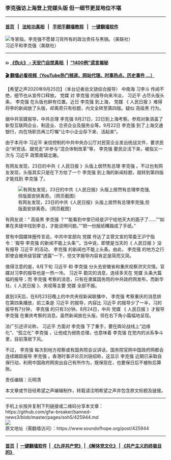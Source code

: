 ### 李克强访上海登上党媒头版 但一细节更显地位不堪
------------------------

#### [首页](https://github.com/gfw-breaker/banned-news3/blob/master/README.md) &nbsp;&nbsp;|&nbsp;&nbsp; [法轮功真相](https://github.com/begood0513/basic/blob/master/README.md)  &nbsp;&nbsp;|&nbsp;&nbsp; [手把手翻墙教程](https://github.com/gfw-breaker/guides/wiki)  &nbsp;&nbsp;|&nbsp;&nbsp; [一键翻墙软件](https://github.com/gfw-breaker/nogfw/blob/master/README.md)  



<div><img alt="专家指，李克强不愿替习背所有的政治责任与黑锅。（美联社）" src="https://img.soundofhope.org/2020-08/89-1597052190185.jpg"/>
<br/><figcaption class="caption">
 习近平和李克强（美联社）
</figcaption></div><hr/>

#### 💥 [《伪火》 - 天安门自焚真相 ](http://158.247.195.190:10000/videos/blog/weihuo.html)&nbsp; |&nbsp; [“1400例”谎言揭秘  ](http://158.247.195.190:10000/videos/blog/jiexi1400.html)

#### [ 🎬  翻墙必看视频（YouTube热门频道、网站代理、时事热点、历史事件 ...）](https://github.com/gfw-breaker/links/blob/master/banned.md)

<div><div class="Content__Wrapper sc-1bvya0-0 grZQxZ">
 <p class="meta-top">
  <span class="meta">
   【希望之声2020年9月25日】（本台记者岳文骁综合报导）
  </span>
  中南海
  <ok href="/term/300151">
   习李斗
  </ok>
  传闻不绝，细节也从宣传口释放。
  <ok href="/term/3819">
   党媒
  </ok>
  对
  <ok href="/term/1429">
   李克强
  </ok>
  的报导向来冷淡，
  <ok href="/term/1063">
   习近平
  </ok>
  占尽头版头条，
  <ok href="/term/1429">
   李克强
  </ok>
  在头版也鲜有位置。近日
  <ok href="/term/1429">
   李克强
  </ok>
  到上海，
  <ok href="/term/3819">
   党媒
  </ok>
  《
  <ok href="/term/2539">
   人民日报
  </ok>
  》难得将李的新闻放了头版，却离奇只有标题，内文全转至第四版。疑似
  <ok href="/term/37860">
   高级黑
  </ok>
  行为。
 </p>
 <p>
  据中共官媒报导，中共总理
  <ok href="/term/1429">
   李克强
  </ok>
  9月21日、22日到上海考察。参观对象涵盖了新型互联网企业、制造业、合资企业及服务业等。9月22日
  <ok href="/term/1429">
   李克强
  </ok>
  到了上海交通银行，向在场职员再三叮嘱“让中小企业存下来、活起来”。
 </p>
 <p>
  由于本月中
  <ok href="/term/1063">
   习近平
  </ok>
  亲信控制的中共中央办公厅对民营企业发出统战文件，要求民企“听党话、跟党走”并参与“混合体制改革”等，
  <ok href="/term/1429">
   李克强
  </ok>
  要民企活下来，被指又一次与
  <ok href="/term/1063">
   习近平
  </ok>
  政策南辕北辙。
 </p>
 <p>
  有网友发现，23日的中共《
  <ok href="/term/2539">
   人民日报
  </ok>
  》头版上居然有总理
  <ok href="/term/1429">
   李克强
  </ok>
  。不过也有网友发现，头版其实只是在下方给了一个
  <ok href="/term/1429">
   李克强
  </ok>
  到上海的新闻标题，就转到第四版才能找到
  <ok href="/term/1429">
   李克强
  </ok>
  了。
 </p>
 <figure class="OImage__StyledFigure-sc-1lfley0-0 hHSfVg">
  <img alt="有网友发现，23日的中共《人民日报》头版上居然有总理李克强,但版面安排离奇。（网页截图）" src="https://img.soundofhope.org/2020-09/eivvptxucaanzcj-1601090911086.jpg"/>
  <br/><figcaption>
   有网友发现，23日的中共《人民日报》头版上居然有总理李克强,但版面安排离奇。（网页截图）
  </figcaption>
 </figure>
 <p>
  有网友说：“
  <ok href="/term/37860">
   高级黑
  </ok>
  <ok href="/term/1429">
   李克强
  </ok>
  ？”“能看到中堂已经是沪宁给他天大的面子了……”“如果在夹缝中找到李总，才能说明问题。”“把一份报纸糟蹋成了手纸。”
 </p>
 <div class="AD_Embed__Wrap-sc-1xslmin-0 igMuqX module desktop">
  <div>
  </div>
 </div>
 <p>
  曾有中国媒体圈传言说，中共中宣部向
  <ok href="/term/3819">
   党媒
  </ok>
  传达了主管文宣的常委王沪宁指令：‘报导
  <ok href="/term/1429">
   李克强
  </ok>
  的新闻不能上头条’”。当中说，即使是当天的《
  <ok href="/term/2539">
   人民日报
  </ok>
  》没有报导
  <ok href="/term/1063">
   习近平
  </ok>
  的活动，
  <ok href="/term/1429">
   李克强
  </ok>
  的新闻也不能上头条。由此，
  <ok href="/term/1429">
   李克强
  </ok>
  的地方之行即使会被央级官媒“透露”一下，但文字报导内容肯定是简而又简。
 </p>
 <p>
  值得注意的是，8月下旬
  <ok href="/term/1063">
   习近平
  </ok>
  和
  <ok href="/term/1429">
   李克强
  </ok>
  分头去安徽省和重庆视察洪灾灾情。官媒对习李的报导也是一热一冷。
  <ok href="/term/1063">
   习近平
  </ok>
  勘灾的消息，连续多天在
  <ok href="/term/3819">
   党媒
  </ok>
  头条大篇幅的报导；而
  <ok href="/term/1429">
   李克强
  </ok>
  考察的消息，只有在隶属国务院的中共政府网发布，而新华社、《
  <ok href="/term/2539">
   人民日报
  </ok>
  》、央视等主要
  <ok href="/term/3819">
   党媒
  </ok>
  全部不报。
 </p>
 <p>
  直到3天后，在8月23日晚上的中共央视新闻联播中，
  <ok href="/term/1429">
   李克强
  </ok>
  考察重庆的消息排在第四条播放，前三条是
  <ok href="/term/1063">
   习近平
  </ok>
  的报导，内容比
  <ok href="/term/1063">
   习近平
  </ok>
  的报导少了一半，习的报导有7分钟，
  <ok href="/term/1429">
   李克强
  </ok>
  的只有3分钟。8月24日，中共
  <ok href="/term/3819">
   党媒
  </ok>
  《
  <ok href="/term/2539">
   人民日报
  </ok>
  》才报导
  <ok href="/term/1429">
   李克强
  </ok>
  在重庆考察的消息。虽然新闻放在头版，但在右下角小篇幅地呈现。
 </p>
 <p>
  法广引述评论称，
  <ok href="/term/1063">
   习近平
  </ok>
  方面对
  <ok href="/term/1429">
   李克强
  </ok>
  下了重手，要在舆论战线上“边缘化”、“孤立化”
  <ok href="/term/1429">
   李克强
  </ok>
  ，让他成为弱势总理，也意味着
  <ok href="/term/1429">
   李克强
  </ok>
  在党内的派系争斗里，目前落居下风。
 </p>
 <p>
  不过，
  <ok href="/term/1429">
   李克强
  </ok>
  每次到地方视察或有国务院会议讲话，国务院官网中国政府网都会连续跟踪报导
  <ok href="/term/1429">
   李克强
  </ok>
  。香港时事评论员刘锐绍称，这显示
  <ok href="/term/1429">
   李克强
  </ok>
  近期已采取自保行动，利用中国政府网突出自己有所作为，既保现在，也要保日后不被秋后算账。
 </p>
 <p class="meta-btm">
  责任编辑：元明清
 </p>
 <p class="meta-btm">
  本文章或节目经希望之声编辑制作，转载请注明希望之声并包含原文标题及链接。
 </p>
</div>
</div>
<hr/>
手机上长按并复制下列链接或二维码分享本文章：<br/>
https://github.com/gfw-breaker/banned-news3/blob/master/pages/soh5/425944.md <br/>
<a href='https://github.com/gfw-breaker/banned-news3/blob/master/pages/soh5/425944.md'><img src='https://github.com/gfw-breaker/banned-news3/blob/master/pages/soh5/425944.md.png'/></a> <br/>
原文地址（需翻墙访问）：https://www.soundofhope.org/post/425944


------------------------
#### [首页](https://github.com/gfw-breaker/banned-news3/blob/master/README.md) &nbsp;|&nbsp; [一键翻墙软件](https://github.com/gfw-breaker/nogfw/blob/master/README.md) &nbsp;| [《九评共产党》](https://github.com/gfw-breaker/9ping.md/blob/master/README.md#九评之一评共产党是什么) | [《解体党文化》](https://github.com/gfw-breaker/jtdwh.md/blob/master/README.md) | [《共产主义的终极目的》](https://github.com/gfw-breaker/gczydzjmd.md/blob/master/README.md)


<img src='http://gfw-breaker.win/banned-news3/pages/soh5/425944.md' width='0px' height='0px'/>